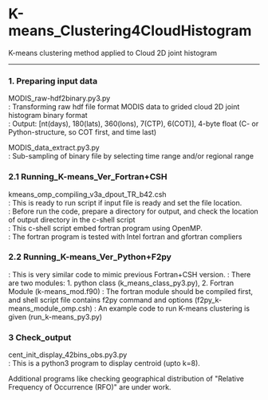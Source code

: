 # K-means_Clustering4CloudHistogram
K-means clustering method applied to Cloud 2D joint histogram

---
### 1. Preparing input data
MODIS_raw-hdf2binary.py3.py  
: Transforming raw hdf file format MODIS data to grided cloud 2D joint histogram binary format  
: Output: [nt(days), 180(lats), 360(lons), 7(CTP), 6(COT)], 4-byte float (C- or Python-structure, so COT first, and time last)  

MODIS_data_extract.py3.py  
: Sub-sampling of binary file by selecting time range and/or regional range  

### 2.1 Running_K-means_Ver_Fortran+CSH
kmeans_omp_compiling_v3a_dpout_TR_b42.csh  
: This is ready to run script if input file is ready and set the file location.  
: Before run the code, prepare a directory for output, and check the location of output directory in the c-shell script  
: This c-shell script embed fortran program using OpenMP.   
: The fortran program is tested with Intel fortran and gfortran compliers  

### 2.2 Running_K-means_Ver_Python+F2py
: This is very similar code to mimic previous Fortran+CSH version. 
: There are two modules: 1. python class (k_means_class_py3.py), 2. Fortran Module (k-means_mod.f90) 
: The fortran module should be compiled first, and shell script file contains f2py command and options (f2py_k-means_module_omp.csh) 
: An example code to run K-means clustering is given (run_k-means_py3.py) 
 
### 3 Check_output
cent_init_display_42bins_obs.py3.py  
: This is a python3 program to display centroid (upto k=8).   

Additional programs like checking geographical distribution of "Relative Frequency of Occurrence (RFO)" are under work. 

